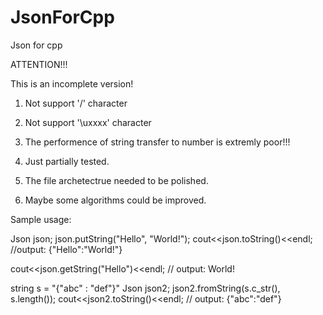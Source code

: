 # JsonForCpp
Json for cpp

ATTENTION!!!

This is an incomplete version!

1. Not support '\/' character
2. Not support '\uxxxx' character
3. The performence of string transfer to number is extremly poor!!!
4. Just partially tested.

5. The file archetectrue needed to be polished.
6. Maybe some algorithms could be improved.


Sample usage:

Json json;
json.putString("Hello", "World!");
cout<<json.toString()<<endl;
//output: {"Hello":"World!"}

cout<<json.getString("Hello")<<endl;
// output: World!

string s = "{\"abc\" : \"def\"}"
Json json2;
json2.fromString(s.c_str(), s.length());
cout<<json2.toString()<<endl;
// output: {"abc":"def"}
